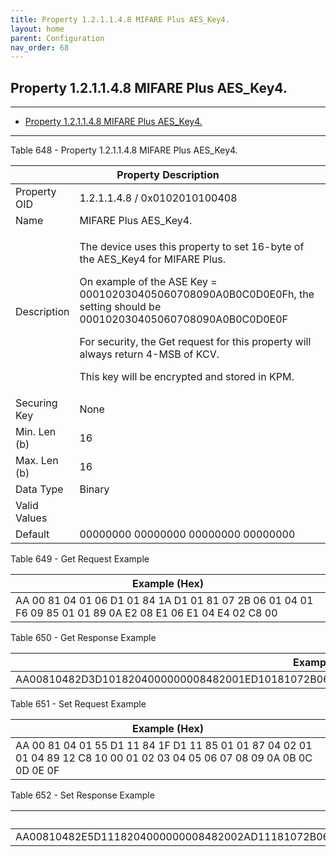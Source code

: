 ```yaml
---
title: Property 1.2.1.1.4.8 MIFARE Plus AES_Key4.
layout: home
parent: Configuration
nav_order: 68
---
```


## Property 1.2.1.1.4.8 MIFARE Plus AES_Key4.

---

- [Property 1.2.1.1.4.8 MIFARE Plus AES_Key4.](#property-121148-mifare-plus-aes_key4)

---


Table 648 - Property 1.2.1.1.4.8 MIFARE Plus AES_Key4.

<table>
<colgroup>
<col style="width: 14%" />
<col style="width: 85%" />
</colgroup>
<thead>
<tr>
<th colspan="2">Property Description</th>
</tr>
</thead>
<tbody>
<tr>
<td>Property OID</td>
<td>1.2.1.1.4.8 / 0x0102010100408</td>
</tr>
<tr>
<td>Name</td>
<td>MIFARE Plus AES_Key4.</td>
</tr>
<tr>
<td>Description</td>
<td><p>The device uses this property to set 16-byte of the AES_Key4 for
MIFARE Plus.</p>
<p>On example of the ASE Key = 000102030405060708090A0B0C0D0E0Fh, the
setting should be 000102030405060708090A0B0C0D0E0F</p>
<p>For security, the Get request for this property will always return
4-MSB of KCV.</p>
<p>This key will be encrypted and stored in KPM.</p></td>
</tr>
<tr>
<td>Securing Key</td>
<td>None</td>
</tr>
<tr>
<td>Min. Len (b)</td>
<td>16</td>
</tr>
<tr>
<td>Max. Len (b)</td>
<td>16</td>
</tr>
<tr>
<td>Data Type</td>
<td>Binary</td>
</tr>
<tr>
<td>Valid Values</td>
<td></td>
</tr>
<tr>
<td>Default</td>
<td>00000000 00000000 00000000 00000000</td>
</tr>
</tbody>
</table>

Table 649 - Get Request Example

| Example (Hex) |
|----|
| AA 00 81 04 01 06 D1 01 84 1A D1 01 81 07 2B 06 01 04 01 F6 09 85 01 01 89 0A E2 08 E1 06 E1 04 E4 02 C8 00 |

Table 650 - Get Response Example

| Example (Hex) |
|----|
| AA00810482D3D1018204000000008482001ED10181072B06010401F609850101890EE20CE10AE108E406C804763CBCDE |

Table 651 - Set Request Example

| Example (Hex) |
|----|
| AA 00 81 04 01 55 D1 11 84 1F D1 11 85 01 01 87 04 02 01 01 04 89 12 C8 10 00 01 02 03 04 05 06 07 08 09 0A 0B 0C 0D 0E 0F |

Table 652 - Set Response Example

| Example (Hex) |
|----|
| AA00810482E5D1118204000000008482002AD11181072B06010401F609850101891AE218E116E114E412C810000102030405060708090A0B0C0D0E0F |

##